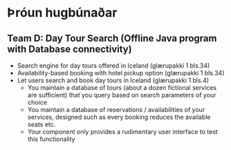 # Þróun hugbúnaðar

## Team D: Day Tour Search (Offline Java program with Database connectivity)
- Search engine for day tours offered in Iceland (glærupakki 1 bls.34)
- Availability-based booking with hotel pickup option (glærupakki 1 bls.34)
- Let users search and book day tours in Iceland  (glærupakki 1 bls.4)
  - You maintain a database of tours (about a dozen fictional services are sufficient) 
that you query based on search parameters of your choice
  - You maintain a database of reservations / availabilities of your services, designed such as every 
booking reduces the available seats etc.
  - Your component only provides a rudimentary user interface to test this functionality
